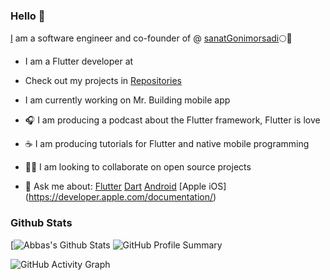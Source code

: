 ### Hello 👋

[I]( https://www.instagram.com/mrbbas2655) am a software engineer and co-founder of @ [sanatGonimorsadi]()🌕💎

- I am a Flutter developer at 

- Check out my projects in [Repositories](https://github.com/mrabbas2655?tab=repositories)

- I am currently working on Mr. Building mobile app
- 🎧 I am producing a podcast about the Flutter framework, Flutter is love
- ☕ I am producing tutorials for Flutter and native mobile programming
- 🧑‍💻 I am looking to collaborate on open source projects

- 💬 Ask me about:
[Flutter](https://flutter.dev)
[Dart](https://dart.dev)
[Android](https://developer.android.com/docs)
[Apple iOS] (https://developer.apple.com/documentation/)



### Github Stats

[![Abbas's Github Stats](https://github-readme-stats.vercel.app/api?username=mrabbas2655&show_icons=true&theme=radical)
![GitHub Profile Summary](https://github-profile-summary-cards.vercel.app/api/cards/profile-details?username=mrabbas2655&theme=radical)

![GitHub Activity Graph](https://github-readme-activity-graph.vercel.app/graph?username=mrabbas2655&theme=radical)

